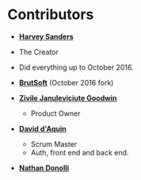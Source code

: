 **Contributors**
========================

* **[Harvey Sanders](https://github.com/harveysanders)**
 * The Creator
 * Did everything up to October 2016.


* **[BrutSoft](https://github.com/BrutSoft)** (October 2016 fork)
 * **[Zivile Januleviciute Goodwin](https://github.com/zivile777)**
   * Product Owner
 * **[David d'Aquin](https://github.com/djdaquin)**
   * Scrum Master
   * Auth, front end and back end. 
 * **[Nathan Donolli](https://github.com/ndonolli)**

